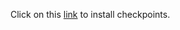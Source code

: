 Click on this [link](https://myshell-public-repo-hosting.s3.amazonaws.com/checkpoints_1226.zip) to install checkpoints.